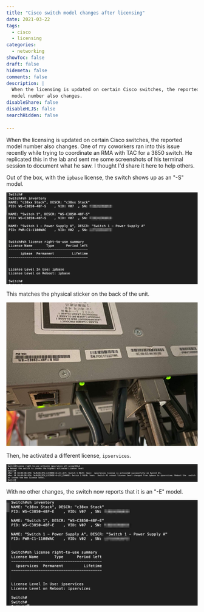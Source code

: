 ```yaml
---
title: "Cisco switch model changes after licensing"
date: 2021-03-22
tags:
  - cisco
  - licensing
categories:
  - networking
showToc: false
draft: false
hidemeta: false
comments: false
description: |
  When the licensing is updated on certain Cisco switches, the reported
  model number also changes.
disableShare: false
disableHLJS: false
searchHidden: false

---
```


When the licensing is updated on certain Cisco switches, the reported
model number also changes.  One of my coworkers ran into this issue
recently while trying to coordinate an RMA with TAC for a 3850 switch.
He replicated this in the lab and sent me some screenshots of his
terminal session to document what he saw.  I thought I'd share it here
to help others.

Out of the box, with the `ipbase` license, the switch shows up as an "-S" model.

!['show inventory' before](before.png)

This matches the physical sticker on the back of the unit.

![Photo of sticker](sticker.jpg)

Then, he activated a different license, `ipservices`.

![Activate license](license.png)

With no other changes, the switch now reports that it is an "-E" model.

!['show inventory' after licensing](after.png)
